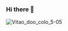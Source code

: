 ### Hi there 👋

<!--
**mendesviton/mendesviton** is a ✨ _special_ ✨ repository because its `README.md` (this file) appears on your GitHub profile.

Here are some ideas to get you started:

- 🔭 I’m currently working on ...
- 🌱 I’m currently learning ...
- 👯 I’m looking to collaborate on ...
- 🤔 I’m looking for help with ...
- 💬 Ask me about ...
- 📫 How to reach me: ...
- 😄 Pronouns: ...
- ⚡ Fun fact: ...
-->

![Vitao_doo_colo_5-05](https://user-images.githubusercontent.com/94265037/155253773-269d8cf4-0157-4aa4-9fea-06cc3d49f725.png)
